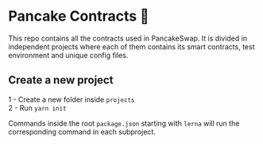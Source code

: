 # Pancake Contracts 🥞

This repo contains all the contracts used in PancakeSwap. It is divided in independent projects where each of them contains its smart contracts, test environment and unique config files.
## Create a new project

1 - Create a new folder inside `projects` <br/>
2 - Run `yarn init`

Commands inside the root `package.json` starting with `lerna` will run the corresponding command in each subproject.
